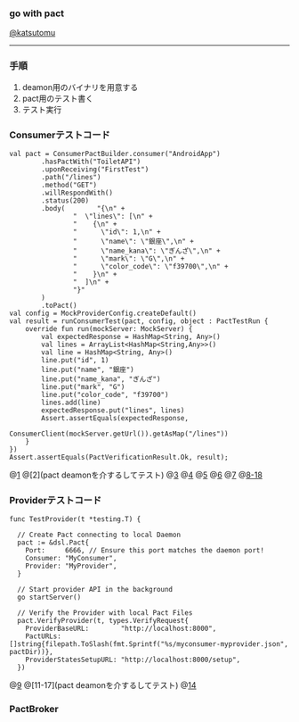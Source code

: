 ### go with pact

[@katsutomu](https://github.com/katsutomu)

---

### 手順

1. deamon用のバイナリを用意する
2. pact用のテスト書く
3. テスト実行

### Consumerテストコード
```
val pact = ConsumerPactBuilder.consumer("AndroidApp")
        .hasPactWith("ToiletAPI")
        .uponReceiving("FirstTest")
        .path("/lines")
        .method("GET")
        .willRespondWith()
        .status(200)
        .body(        "{\n" +
                "  \"lines\": [\n" +
                "    {\n" +
                "      \"id\": 1,\n" +
                "      \"name\": \"銀座\",\n" +
                "      \"name_kana\": \"ぎんざ\",\n" +
                "      \"mark\": \"G\",\n" +
                "      \"color_code\": \"f39700\",\n" +
                "    }\n" +
                "  ]\n" +
                "}"
        )
        .toPact()
val config = MockProviderConfig.createDefault()
val result = runConsumerTest(pact, config, object : PactTestRun {
    override fun run(mockServer: MockServer) {
        val expectedResponse = HashMap<String, Any>()
        val lines = ArrayList<HashMap<String,Any>>()
        val line = HashMap<String, Any>()
        line.put("id", 1)
        line.put("name", "銀座")
        line.put("name_kana", "ぎんざ")
        line.put("mark", "G")
        line.put("color_code", "f39700")
        lines.add(line)
        expectedResponse.put("lines", lines)
        Assert.assertEquals(expectedResponse,
                ConsumerClient(mockServer.getUrl()).getAsMap("/lines"))
    }
})
Assert.assertEquals(PactVerificationResult.Ok, result);
```
@[1](サーバーを起動して)
@[2](pact deamonを介するしてテスト)
@[3](ここでConsumerが期待する内容が書かれたファイルを指定している)
@[4](ここでConsumerが期待する内容が書かれたファイルを指定している)
@[5](ここでConsumerが期待する内容が書かれたファイルを指定している)
@[6](ここでConsumerが期待する内容が書かれたファイルを指定している)
@[7](ここでConsumerが期待する内容が書かれたファイルを指定している)
@[8-18](ここでConsumerが期待する内容が書かれたファイルを指定している)

### Providerテストコード
```
func TestProvider(t *testing.T) {

  // Create Pact connecting to local Daemon
  pact := &dsl.Pact{
    Port:     6666, // Ensure this port matches the daemon port!
    Consumer: "MyConsumer",
    Provider: "MyProvider",
  }

  // Start provider API in the background
  go startServer()

  // Verify the Provider with local Pact Files
  pact.VerifyProvider(t, types.VerifyRequest{
    ProviderBaseURL:        "http://localhost:8000",
    PactURLs:               []string{filepath.ToSlash(fmt.Sprintf("%s/myconsumer-myprovider.json", pactDir))},
    ProviderStatesSetupURL: "http://localhost:8000/setup",
  })
```
@[9](サーバーを起動して)
@[11-17](pact deamonを介するしてテスト)
@[14](ここでConsumerが期待する内容が書かれたファイルを指定している)


### PactBroker
